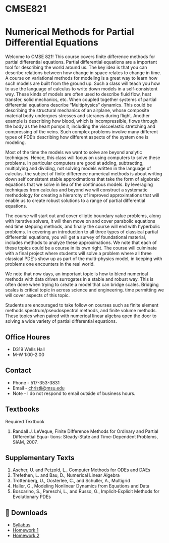 # CMSE821
# Numerical Methods for Partial Differential Equations
Welcome to CMSE 821!  This course covers finite difference methods for partial differential equations.  Partial differential equations are a important tool for describing the world around us.   The key idea is that you can describe relations between how change in space relates to change in time.  A course on variational methods for modeling is a great way to learn how such models are built from the ground up.  Such a class will teach you how to use the language of calculus to write down models in a self-consistent way.  These kinds of models are often used to describe fluid flow, heat transfer, solid mechanics, etc.  When coupled together systems of partial differential equations describe “Multiphysics” dynamics.   This could be describing the structural mechanics of an airplane, whose composite material body undergoes stresses and steranes during flight. Another example is describing how blood, which is incompressible, flows through the body as the heart pumps it, including the viscoelastic stretching and compressing of the veins.  Such complex problems involve many different types of PDE’s describing how different aspects of the system one is modeling.  

Most of the time the models we want to solve are beyond analytic techniques.  Hence, this class will focus on using computers to solve these problems.  In particular computers are good at adding, subtracting, multiplying and dividing, not solving models written in the language of calculus.  the subject of finite difference numerical methods is about writing down self consistent stable approximations that take the form of algebraic equations that we solve in lieu of the continuous models.  by leveraging techniques from calculus and beyond we will construct a systematic methodology for creating a hierarchy of improved approximations that will enable us to create robust solutions to a range of partial differential equations.  

The course will start out and cover elliptic boundary value problems, along with iterative solvers, it will then move on and cover parabolic equations end time stepping methods, and finally the course will end with hyperbolic problems.  In covering an introduction to all three types of classical partial differential equations, you will get a survey of foundational material, includes methods to analyze these approximations.  We note that each of these topics could be a course in its own right.  The course will culminate with a final project where students will solve a problem where all three classical PDE's show up as part of the multi-physics model, in keeping with problems one encounters in the real world.  

We note that now days, an important topic is how to blend numerical methods with data driven surrogates in a stable and robust way.  This is often done when trying to create a model that can bridge scales.   Bridging scales is critical topic in across science and engineering.  time permitting we will cover aspects of this topic.

Students are encouraged to take follow on courses such as finite element methods spectrum/pseudospectral methods, and finite volume methods.  These topics when paired with numerical linear algebra open the door to solving a wide variety of partial differential equations.

## Office Houres
- D319 Wells Hall
- M-W 1:00-2:00

## Contact
- Phone - 517-353-3831
- Email - christli@msu.edu
- Note - I do not respond to email outside of business hours.

## Textbooks
Required Textbook
1. Randall J. LeVeque, Finite Difference Methods for Ordinary and Partial Differential Equa-
tions: Steady-State and Time-Dependent Problems, SIAM, 2007.

## Supplementary Texts
1. Ascher, U. and Petzold, L., Computer Methods for ODEs and DAEs
2. Trefethen, L. and Bau, D., Numerical Linear Algebra
3. Trottenberg, U., Oosterlee, C., and Schuller, A., Multigrid
4. Haller, G., Modeling Nonlinear Dynamics from Equations and Data
5. Boscarino, S., Pareschi, L., and Russo, G., Implicit-Explicit Methods for Evolutionary PDEs


## 📄 Downloads

- [Syllabus](materials/CMSE_821-Fall_2025.pdf)
- [Homework 1](materials/hw1.pdf)
- [Homework 2](materials/hw2.pdf)
